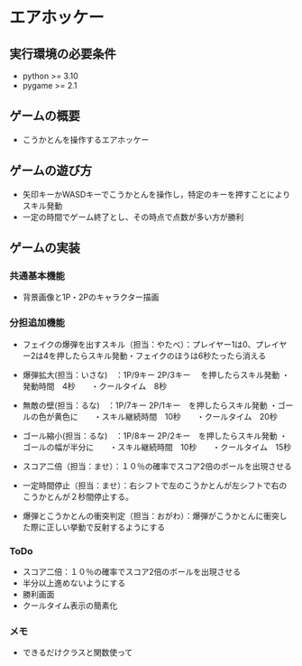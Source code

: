 # エアホッケー

## 実行環境の必要条件
* python >= 3.10
* pygame >= 2.1

## ゲームの概要
* こうかとんを操作するエアホッケー

## ゲームの遊び方
* 矢印キーかWASDキーでこうかとんを操作し，特定のキーを押すことによりスキル発動
* 一定の時間でゲーム終了とし、その時点で点数が多い方が勝利

## ゲームの実装
### 共通基本機能
* 背景画像と1P・2Pのキャラクター描画

### 分担追加機能
* フェイクの爆弾を出すスキル（担当：やたべ）：プレイヤー1は0、プレイヤー2は4を押したらスキル発動・フェイクのほうは6秒たったら消える

* 爆弾拡大(担当：いさな)　：1P/9キー  2P/3キー　 を押したらスキル発動
・発動時間　4秒　　・クールタイム　8秒

* 無敵の壁(担当：るな)　：1P/7キー  2P/1キー　を押したらスキル発動
・ゴールの色が黄色に　　・スキル継続時間　10秒　　・クールタイム　20秒

* ゴール縮小(担当：るな)　：1P/8キー  2P/2キー　を押したらスキル発動
・ゴールの幅が半分に　　・スキル継続時間　10秒　　・クールタイム　15秒

* スコア二倍（担当：ませ）：１０％の確率でスコア2倍のボールを出現させる
* 一定時間停止（担当：ませ）：右シフトで左のこうかとんが左シフトで右のこうかとんが２秒間停止する。

* 爆弾とこうかとんの衝突判定（担当：おがわ）：爆弾がこうかとんに衝突した際に正しい挙動で反射するようにする


### ToDo
- スコア二倍：１０％の確率でスコア2倍のボールを出現させる
- 半分以上進めないようにする
- 勝利画面
- クールタイム表示の簡素化

### メモ
* できるだけクラスと関数使って
